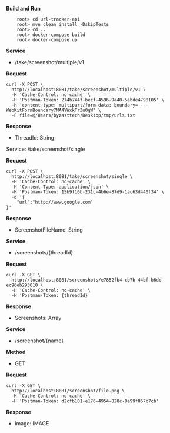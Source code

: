 
**Build and Run**

```
    root> cd url-tracker-api
    root> mvn clean install -DskipTests
    root> cd ..
    root> docker-compose build
    root> docker-compose up
 ```


**Service**
- /take/screenshot/multiple/v1

**Request**

```
curl -X POST \
  http://localhost:8081/take/screenshot/multiple/v1 \
  -H 'Cache-Control: no-cache' \
  -H 'Postman-Token: 274b744f-becf-4596-9a40-5abde4798105' \
  -H 'content-type: multipart/form-data; boundary=----WebKitFormBoundary7MA4YWxkTrZu0gW' \
  -F file=@/Users/byzasttech/Desktop/tmp/urls.txt
```

**Response**
  - ThreadId: String  

Service: /take/screenshot/single

**Request**

```
curl -X POST \
  http://localhost:8081/take/screenshot/single \
  -H 'Cache-Control: no-cache' \
  -H 'Content-Type: application/json' \
  -H 'Postman-Token: 15b9f16b-231c-4b6e-87d9-1ac63d440f34' \
  -d '{
	"url":"http://www.google.com"
}'
```

**Response**
- ScreenshotFileName: String

**Service**
- /screenshots/{threadId}

**Request**
```
curl -X GET \
  http://localhost:8081/screenshots/e7852fb4-cb7b-44bf-b6dd-ec96eb293010 \
  -H 'Cache-Control: no-cache' \
  -H 'Postman-Token: {threadId}'
 ```
  
**Response**
- Screenshots: Array
    
**Service**
- /screenshot/{name}
 
**Method**
- GET

**Request**

```
curl -X GET \
  http://localhost:8081/screenshot/file.png \
  -H 'Cache-Control: no-cache' \
  -H 'Postman-Token: d2cfb101-e176-4954-828c-8a99f867c7cb'
 ```
 
**Response**
- image: IMAGE